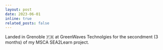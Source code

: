 ```yaml
---
layout: post
date: 2023-06-01
inline: true
related_posts: false
---
```


Landed in Grenoble :fr: at GreenWaves Technolgies for the secondment (3 months) of my MSCA SEA2Learn project. 

